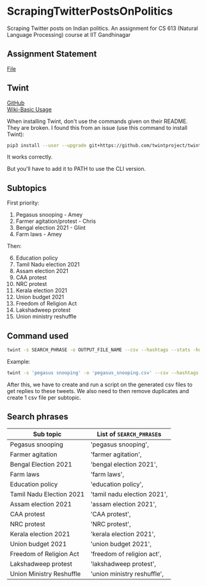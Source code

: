 # ScrapingTwitterPostsOnPolitics
Scraping Twitter posts on Indian politics. An assignment for CS 613 (Natural Language Processing) course at IIT Gandhinagar


## Assignment Statement

[File](https://drive.google.com/file/d/1mAlWNu8RjaaUHk1ZBU0jjvs78WLCW2r4/view)

## Twint

[GitHub](https://github.com/twintproject/twint)     
[Wiki-Basic Usage](https://github.com/twintproject/twint/wiki/Basic-usage)

When installing Twint, don't use the commands given on their README. They are broken. I found this from an issue (use this command to install Twint):

```sh
pip3 install --user --upgrade git+https://github.com/twintproject/twint.git#egg=twint
```
It works correctly.

But you'll have to add it to PATH to use the CLI version.

## Subtopics 
   
First priority:   

1. Pegasus snooping - Amey
2. Farmer agitation/protest - Chris
3. Bengal election 2021 - Glint
4. Farm laws - Amey
  
Then:    
   
6. Education policy 
7. Tamil Nadu election 2021 
8. Assam election 2021 
9. CAA protest 
10. NRC protest 
11. Kerala election 2021 
12. Union budget 2021 
13. Freedom of Religion Act 
14. Lakshadweep protest 
15. Union ministry reshuffle 


## Command used

```sh
twint -s SEARCH_PHRASE -o OUTPUT_FILE_NAME --csv --hashtags --stats -ho 
```

Example:
```sh
twint -s 'pegasus snooping' -o 'pegasus_snooping.csv' --csv --hashtags --stats -ho
```

After this, we have to create and run a script on the generated csv files to get replies to these tweets. We also need to then remove duplicates and create 1 csv file per subtopic.

## Search phrases

| Sub topic                | List of `SEARCH_PHRASE`s |
|--------------------------|--------------------------|
| Pegasus snooping         |'pegasus snooping', |
| Farmer agitation         |'farmer agitation',|
| Bengal Election 2021     |'bengal election 2021',|
| Farm laws                |'farm laws',|
| Education policy         |'education policy',|
| Tamil Nadu Election 2021 |'tamil nadu election 2021',|
| Assam election 2021      |'assam election 2021',|
| CAA protest              |'CAA protest',|
| NRC protest              |'NRC protest',|
| Kerala election 2021     |'kerala election 2021',|
| Union budget 2021        |'union budget 2021',|
| Freedom of Religion Act  |'freedom of religion act',|
| Lakshadweep protest      |'lakshadweep protest',|
| Union Ministry Reshuffle |'union ministry reshuffle',|
